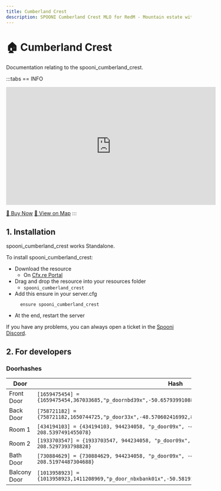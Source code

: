 ```yaml
---
title: Cumberland Crest
description: SPOONI Cumberland Crest MLO for RedM - Mountain estate with lodge buildings. High altitude property for New Hanover wilderness roleplay in Red Dead Redemption 2.
---
```


# 🏠 Cumberland Crest
Documentation relating to the spooni_cumberland_crest.

:::tabs
== INFO
<iframe width="570" height="321" src="https://dunb17ur4ymx4.cloudfront.net/packages/images/9860265073ff3c58e8e332617b783cefc88fb07e.png" frameborder="0" allow="accelerometer; autoplay; clipboard-write; encrypted-media; gyroscope; picture-in-picture; web-share" allowfullscreen></iframe>

<a href="https://spooni-mapping.tebex.io/package/6157355" class="button-buy">🛒 Buy Now</a>
<a href="https://spooni.de/rdr2/?m=house151" class="button-map">📍 View on Map</a>
:::

## 1. Installation
spooni_cumberland_crest works Standalone.  

To install spooni_cumberland_crest:
- Download the resource
  - On [Cfx.re Portal](https://portal.cfx.re/)
- Drag and drop the resource into your resources folder
  - `spooni_cumberland_crest`
- Add this ensure in your server.cfg
  ```
    ensure spooni_cumberland_crest
  ```
- At the end, restart the server

If you have any problems, you can always open a ticket in the [Spooni Discord](https://discord.gg/spooni).

## 2. For developers
### Doorhashes
| Door                      | Hash
|---------------------------|----------------------------------------------------------------------------------|
| Front Door                | `[1659475454] = {1659475454,367033685,"p_doornbd39x",-50.657939910889,862.34484863281,204.90971374512}`
| Back Door                 | `[758721182] = {758721182,1650744725,"p_door33x",-48.570602416992,874.80194091797,205.30110168457}`
| Room 1                    | `[434194103] = {434194103, 944234058, "p_door09x", -43.78873825073242, 871.556640625, 208.5397491455078}`
| Room 2                    | `[1933703547] = {1933703547, 944234058, "p_door09x", -47.07239151000976, 867.4490966796875, 208.5297393798828}`
| Bath Door                 | `[730884629] = {730884629, 944234058, "p_door09x", -49.5081672668457, 869.1588134765625, 208.51974487304688}`
| Balcony Door              | `[1013958923] = {1013958923,1411208969,"p_door_nbxbank01x",-50.581912994385,862.33483886719,208.51473999023}`
